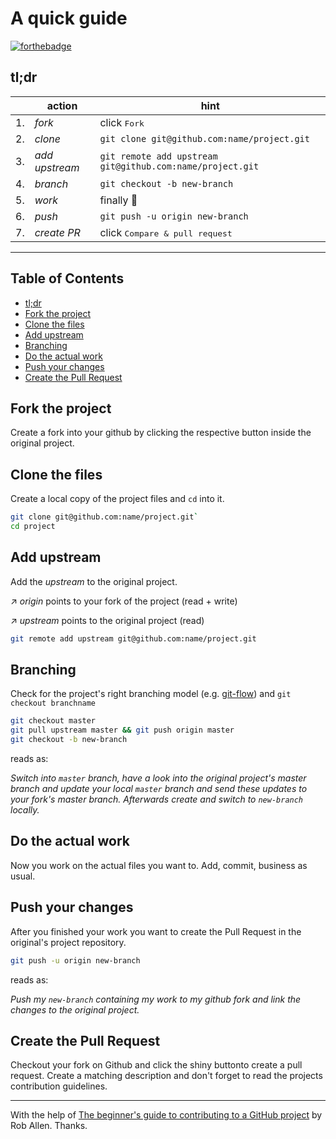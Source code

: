 # A quick guide
[![forthebadge](https://forthebadge.com/images/badges/made-with-crayons.svg)](https://forthebadge.com)

## tl;dr
|&nbsp;| action         | hint                                                      |
|------|----------------|-----------------------------------------------------------|
| 1.   | _fork_         | click <kbd>Fork</kbd>                                     |
| 2.   | _clone_        | `git clone git@github.com:name/project.git`               |
| 3.   | _add upstream_ | `git remote add upstream git@github.com:name/project.git` |
| 4.   | _branch_       | `git checkout -b new-branch`                              |
| 5.   | _work_         | finally :gem:                                             |
| 6.   | _push_         | `git push -u origin new-branch`                           |
| 7.   | _create PR_    | click <kbd>Compare & pull request</kbd>                   |

---


## Table of Contents
* [tl;dr](#tldr)
* [Fork the project](#fork-the-project)
* [Clone the files](#clone-the-files)
* [Add upstream](#add-upstream)
* [Branching](#branching)
* [Do the actual work](#do-the-actual-work)
* [Push your changes](#push-your-changes)
* [Create the Pull Request](#create-the-pull-request)



## Fork the project

Create a fork into your github by clicking the respective button inside the original project.


## Clone the files

Create a local copy of the project files and `cd` into it.

```bash
git clone git@github.com:name/project.git`
cd project
```


## Add upstream

Add the _upstream_ to the original project.

:arrow_upper_right: _origin_ points to your fork of the project (read + write)

:arrow_upper_right: _upstream_ points to the original project (read)

```bash
git remote add upstream git@github.com:name/project.git
```


## Branching

Check for the project's right branching model (e.g. [git-flow](https://nvie.com/posts/a-successful-git-branching-model/)) and `git checkout branchname` 

```bash
git checkout master
git pull upstream master && git push origin master
git checkout -b new-branch
```
reads as:

_Switch into `master` branch, have a look into the original project's master branch and update your local `master` branch and send these updates to your fork's master branch. Afterwards create and switch to `new-branch` locally._


## Do the actual work

Now you work on the actual files you want to. 
Add, commit, business as usual.


## Push your changes

After you finished your work you want to create the Pull Request in the original's project repository.

```bash
git push -u origin new-branch
```
reads as:

_Push my `new-branch` containing my work to my github fork and link the changes to the original project._


## Create the Pull Request

Checkout your fork on Github and click the shiny buttonto create a pull request.
Create a matching description and don't forget to read the projects contribution guidelines.

---

With the help of [The beginner's guide to contributing to a GitHub project](https://akrabat.com/the-beginners-guide-to-contributing-to-a-github-project/) by Rob Allen. Thanks.
